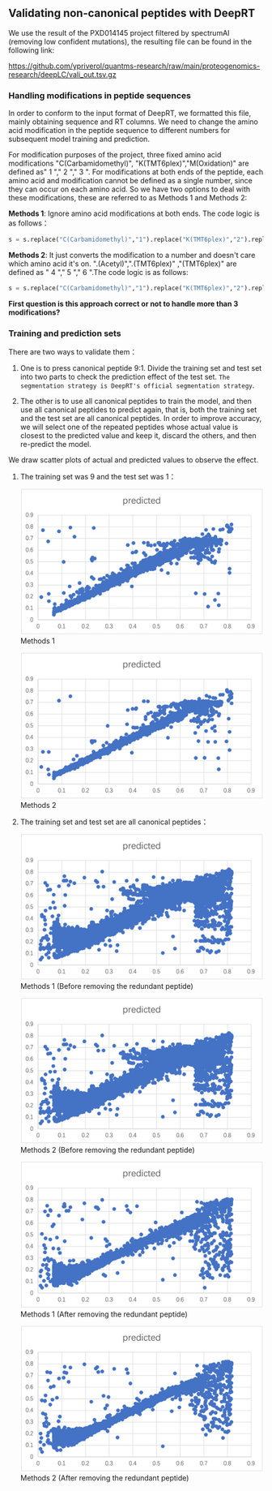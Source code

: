 ## Validating non-canonical peptides with DeepRT

We use the result of the PXD014145 project filtered by spectrumAI (removing low confident mutations), the resulting file can be found in the following link:

https://github.com/ypriverol/quantms-research/raw/main/proteogenomics-research/deepLC/vali_out.tsv.gz

### Handling modifications in peptide sequences
In order to conform to the input format of DeepRT, we formatted this file, mainly obtaining sequence and RT columns. We need to change the amino acid modification in the peptide sequence to different numbers for subsequent model training and prediction.

For modification purposes of the project, three fixed amino acid modifications "C(Carbamidomethyl)", "K(TMT6plex)","M(Oxidation)" are defined as" 1 "," 2 "," 3 ". For modifications at both ends of the peptide, each amino acid and modification cannot be defined as a single number, since they can occur on each amino acid. So we have two options to deal with these modifications, these are referred to as Methods 1 and Methods 2:

**Methods 1**: Ignore amino acid modifications at both ends. The code logic is as follows：

```python
s = s.replace("C(Carbamidomethyl)","1").replace("K(TMT6plex)","2").replace("M(Oxidation)","3").replace(".(Acetyl)","").replace(".(TMT6plex)","").replace("(TMT6plex)","")
```

**Methods 2**: It just converts the modification to a number and doesn't care which amino acid it's on. ".(Acetyl)",".(TMT6plex)" ,"(TMT6plex)" are defined as " 4 "," 5 "," 6 ".The code logic is as follows:

```python
s = s.replace("C(Carbamidomethyl)","1").replace("K(TMT6plex)","2").replace("M(Oxidation)","3").replace(".(Acetyl)","4").replace(".(TMT6plex)","5").replace("(TMT6plex)","6")
```

**First question is this approach correct or not to handle more than 3 modifications?** 

### Training and prediction sets 

There are two ways to validate them：

1. One is to press canonical peptide 9:1. Divide the training set and test set into two parts to check the prediction effect of the test set. `The segmentation strategy is DeepRT's official segmentation strategy`.

2. The other is to use all canonical peptides to train the model, and then use all canonical peptides to predict again, that is, both the training set and the test set are all canonical peptides. In order to improve accuracy, we will select one of the repeated peptides whose actual value is closest to the predicted value and keep it, discard the others, and then re-predict the model.

We draw scatter plots of actual and predicted values to observe the effect.

1. The training set was 9 and the test set was 1：

    ![Methods 1](Figure-1.png "Methods 1") Methods 1

    ![Methods 2](Figure-2.png "Methods 2") Methods 2

2. The training set and test set are all canonical peptides：

    ![Methods 1](Figure-3.png) Methods 1 (Before removing the redundant peptide)
    
    ![Methods 2](Figure-4.png) Methods 2 (Before removing the redundant peptide)
    
    ![Methods 1](Figure-5.png) Methods 1 (After removing the redundant peptide) 
    
    ![Methods 2](Figure-6.png) Methods 2 (After removing the redundant peptide)
        